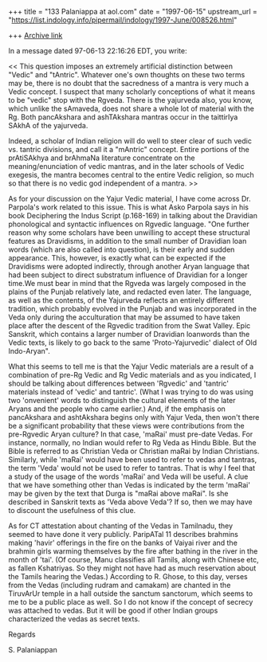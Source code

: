 +++
title = "133 Palaniappa at aol.com"
date = "1997-06-15"
upstream_url = "https://list.indology.info/pipermail/indology/1997-June/008526.html"

+++
[Archive link](https://list.indology.info/pipermail/indology/1997-June/008526.html)

In a message dated 97-06-13 22:16:26 EDT, you write:

<< This question imposes an extremely
 artificial distinction between "Vedic" and "tAntric". Whatever one's own
 thoughts on these two terms may be, there is no doubt that the sacredness
 of a mantra is very much a Vedic concept. I suspect that many scholarly
 conceptions of what it means to be "vedic" stop with the Rgveda. There is
 the yajurveda also, you know, which unlike the sAmaveda, does not share a
 whole lot of material with the Rg. Both pancAkshara and ashTAkshara
 mantras occur in the taittirIya SAkhA of the yajurveda. 

 Indeed, a scholar of Indian religion will do well to steer clear of such 
 vedic vs. tantric divisions, and call it a "mAntric" concept. Entire
 portions of the prAtiSAkhya and brAhmaNa literature concentrate on the
 meaning/enunciation of vedic mantras, and in the later schools of Vedic
 exegesis, the mantra becomes central to the entire Vedic religion, so
 much so that there is no vedic god independent of a mantra.  >>

As for your discussion on the Yajur Vedic material, I have come across Dr.
Parpola's work related to this issue. This is what Asko Parpola says in his
book Deciphering the Indus Script (p.168-169) in talking about the Dravidian
phonological and syntactic influences on Rgvedic language. "One further
reason why some scholars have been unwilling to accept these structural
features as Dravidisms, in addition to the small number of Dravidian loan
words (which are also called into question), is their early and sudden
appearance. This, however, is exactly what can be expected if the Dravidisms
were adopted indirectly, through another Aryan language that had been subject
to direct substratum influence of Dravidian for a longer time.We must bear in
mind that the Rgveda was largely composed in the plains of the Punjab
relatively late, and redacted even later. The language, as well as the
contents, of the Yajurveda reflects an entirely different tradition, which
probably evolved in the Punjab and was incorporated in the Veda only during
the acculturation that may be assumed to have taken place after the descent
of the Rgvedic tradition from the Swat Valley. Epic Sanskrit, which contains
a larger number of Dravidian loanwords than the Vedic texts, is likely to go
back to the same 'Proto-Yajurvedic' dialect of Old Indo-Aryan".

What this seems to tell me is that the Yajur Vedic materials are a result of
a combination of pre-Rg Vedic and Rg Vedic materials and as you indicated, I
should be talking about differences between 'Rgvedic' and 'tantric' materials
instead of 'vedic' and tantric'. (What I was trying to do was using two
'onvenient' words to distinguish the cultural elements of the later Aryans
and the people who came earlier.) And, if the emphasis on pancAkshara and
ashtAkshara begins only with Yajur Veda, then won't there be a significant
probability  that these views were contributions from the pre-Rgvedic Aryan
culture? In that case, 'maRai' must pre-date Vedas. For instance, normally,
no Indian would refer to Rg Veda as Hindu Bible. But the Bible is referred to
as Christian Veda or Christian maRai by Indian Christians. Similarly, while
'maRai' would have been used to refer to vedas and tantras, the term 'Veda'
would not be used to refer to tantras. That is why I feel that a study of the
usage of the words 'maRai' and Veda will be useful. A clue that we have
something other than Vedas is indicated by the term 'maRai' may be given by
the text that Durga is "maRai above maRai". Is she described in Sanskrit
texts as 'Veda above Veda'? If so, then we may have to discount the
usefulness of this clue.

As for CT attestation about chanting of the Vedas in Tamilnadu, they seemed
to have done it very publicly. ParipATal 11 describes brahmins making 'havir'
offerings in the fire on the banks of Vaiyai river and the brahmin girls
warming themselves by the fire after bathing in the river in the month of
'tai'. (Of course, Manu classifies all Tamils, along with Chinese etc, as
fallen Kshatriyas. So they might not have had as much reservation about the
Tamils hearing the Vedas.) According to R. Ghose, to this day, verses from
the Vedas (including rudram and camakam) are chanted in the TiruvArUr temple
in a hall outside the sanctum sanctorum, which seems to me  to be a public
place as well. So I do not know if the concept of secrecy was attached to
vedas. But it will be good if other Indian groups characterized the vedas as
secret texts.


Regards

S. Palaniappan  








